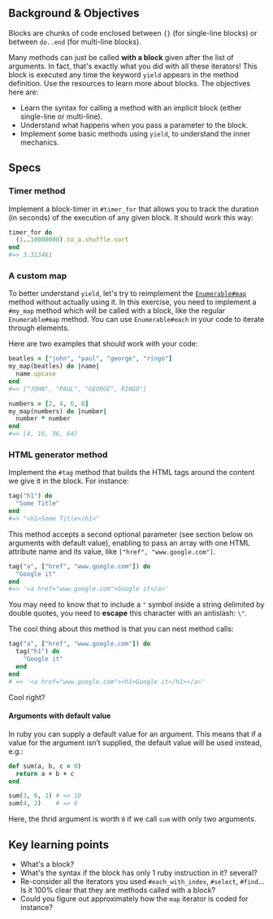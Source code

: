 ## Background & Objectives

Blocks are chunks of code enclosed between `{}` (for single-line blocks) or between `do..end` (for multi-line blocks).

Many methods can just be called **with a block** given after the list of arguments. In fact, that's exactly what you did with all these iterators! This block is executed any time the keyword `yield` appears in the method definition. Use the resources to learn more about blocks. The objectives here are:

- Learn the syntax for calling a method with an implicit block (either single-line or multi-line).
- Understand what happens when you pass a parameter to the block.
- Implement some basic methods using `yield`, to understand the inner mechanics.

## Specs

### Timer method

Implement a block-timer in `#timer_for` that allows you to track the duration (in seconds) of the execution of any given block. It should work this way:

```ruby
timer_for do
  (1..10000000).to_a.shuffle.sort
end
#=> 3.313461
```

### A custom map

To better understand `yield`, let's try to reimplement the [`Enumerable#map`](https://ruby-doc.org/core-2.5.3/Enumerable.html#method-i-map) method without actually using it. In this exercise, you need to implement a `#my_map` method which will be called with a block, like the regular `Enumerable#map` method. You can use `Enumerable#each` in your code to iterate through elements.

Here are two examples that should work with your code:

```ruby
beatles = ["john", "paul", "george", "ringo"]
my_map(beatles) do |name|
  name.upcase
end
#=> ["JOHN", "PAUL", "GEORGE", RINGO"]
```

```ruby
numbers = [2, 4, 6, 8]
my_map(numbers) do |number|
  number * number
end
#=> [4, 16, 36, 64]
```

### HTML generator method

Implement the `#tag` method that builds the HTML tags around the content we give it in the block. For instance:

```ruby
tag("h1") do
  "Some Title"
end
#=> "<h1>Some Title</h1>"
```

This method accepts a second optional parameter (see section below on arguments with default value), enabling to pass an array with one HTML attribute name and its value, like `["href", "www.google.com"]`.

```ruby
tag("a", ["href", "www.google.com"]) do
  "Google it"
end
#=> '<a href="www.google.com">Google it</a>'
```

You may need to know that to include a `"` symbol inside a string delimited by double quotes,
you need to **escape** this character with an antislash: `\"`.

The cool thing about this method is that you can nest method calls:

```ruby
tag("a", ["href", "www.google.com"]) do
  tag("h1") do
    "Google it"
  end
end
# => '<a href="www.google.com"><h1>Google it</h1></a>'
```

Cool right?

#### Arguments with default value

In ruby you can supply a default value for an argument. This means that if a value for the argument isn’t supplied, the default value will be used instead, e.g.:

```ruby
def sum(a, b, c = 0)
  return a + b + c
end

sum(3, 6, 1) # => 10
sum(4, 2)    # => 6
```

Here, the thrid argument is worth `0` if we call `sum` with only two arguments.

## Key learning points

- What's a block?
- What's the syntax if the block has only 1 ruby instruction in it? several?
- Re-consider all the iterators you used `#each_with_index`, `#select`, `#find`... Is it 100% clear that they are methods called with a block?
- Could you figure out approximately how the `map` iterator is coded for instance?
